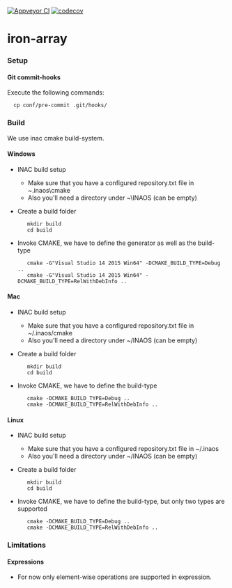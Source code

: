 [![Appveyor CI](https://ci.appveyor.com/api/projects/status/bfntjr38rymsm18w/branch/master?svg=true)](https://ci.appveyor.com/project/stoni/iron-array/branch/master) [![codecov](https://codecov.io/gh/inaos/iron-array/branch/master/graph/badge.svg?token=HFqpNSEpsN)](https://codecov.io/gh/inaos/iron-array)

# iron-array

### Setup

#### Git commit-hooks

Execute the following commands:

      cp conf/pre-commit .git/hooks/


### Build

We use inac cmake build-system.

#### Windows

* INAC build setup
    * Make sure that you have a configured repository.txt file in ~\.inaos\cmake
    * Also you'll need a directory under ~\INAOS (can be empty)

* Create a build folder

         mkdir build
         cd build

* Invoke CMAKE, we have to define the generator as well as the build-type

         cmake -G"Visual Studio 14 2015 Win64" -DCMAKE_BUILD_TYPE=Debug ..
         cmake -G"Visual Studio 14 2015 Win64" -DCMAKE_BUILD_TYPE=RelWithDebInfo ..

#### Mac

* INAC build setup
    * Make sure that you have a configured repository.txt file in ~/.inaos/cmake
    * Also you'll need a directory under ~/INAOS (can be empty)

* Create a build folder

         mkdir build
         cd build

* Invoke CMAKE, we have to define the build-type

         cmake -DCMAKE_BUILD_TYPE=Debug ..
         cmake -DCMAKE_BUILD_TYPE=RelWithDebInfo ..

#### Linux

* INAC build setup
    * Make sure that you have a configured repository.txt file in ~/.inaos
    * Also you'll need a directory under ~/INAOS (can be empty)

* Create a build folder

         mkdir build
         cd build

* Invoke CMAKE, we have to define the build-type, but only two types are supported

         cmake -DCMAKE_BUILD_TYPE=Debug ..
         cmake -DCMAKE_BUILD_TYPE=RelWithDebInfo ..

### Limitations

#### Expressions

* For now only element-wise operations are supported in expression.

